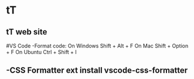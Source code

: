 # tT
tT web site
------
#VS Code
-Format code:
On Windows Shift + Alt + F
On Mac Shift + Option + F
On Ubuntu Ctrl + Shift + I

-CSS Formatter
ext install vscode-css-formatter
------

